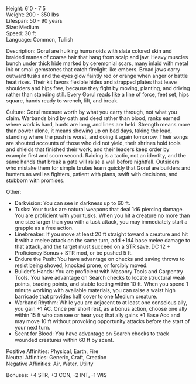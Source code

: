 Height: 6'0 - 7'5  
Weight: 200 - 350 lbs  
Lifespan: 50 - 90 years  
Size: Medium  
Speed: 30 ft  
Language: Common, Tullish

Description: Gorul are hulking humanoids with slate colored skin and braided manes of coarse hair that hang from scalp and jaw. Heavy muscles bunch under thick hide marked by ceremonial scars, many inlaid with metal ink or small gemstones that catch firelight like embers. Broad jaws carry outward tusks and the eyes glow faintly red or orange when anger or battle heat rises. Their kit favors flexible hides and strapped plates that leave shoulders and hips free, because they fight by moving, planting, and driving rather than standing still. Every Gorul reads like a line of force, feet set, hips square, hands ready to wrench, lift, and break.

Culture: Gorul measure worth by what you carry through, not what you claim. Warbands bind by oath and deed rather than blood, ranks earned where work is hard, hunts are long, and lines are held. Strength means more than power alone, it means showing up on bad days, taking the load, standing where the push is worst, and doing it again tomorrow. Their songs are shouted accounts of those who did not yield, their shrines hold tools and shields that finished their work, and their leaders keep order by example first and scorn second. Raiding is a tactic, not an identity, and the same hands that break a gate will raise a wall before nightfall. Outsiders who mistake them for simple brutes learn quickly that Gorul are builders and hunters as well as fighters, patient with plans, swift with decisions, and stubborn with promises.

Other:
- Darkvision: You can see in darkness up to 60 ft.
- Tusks: Your tusks are natural weapons that deal 1d6 piercing damage. You are proficient with your tusks. When you hit a creature no more than one size larger than you with a tusk attack, you may immediately start a grapple as a free action.    
- Linebreaker: If you move at least 20 ft straight toward a creature and hit it with a melee attack on the same turn, add +1d4 base melee damage to that attack, and the target must succeed on a STR save, DC 12 + Proficiency Bonus + STR mod, or be pushed 5 ft.
- Endure the Push: You have advantage on checks and saving throws to resist being shoved, knocked prone, or forcibly moved.
- Builder’s Hands: You are proficient with Masonry Tools and Carpentry Tools. You have advantage on Search checks to locate structural weak points, bracing points, and stable footing within 10 ft. When you spend 1 minute working with available materials, you can raise a waist high barricade that provides half cover to one Medium creature.
- Warband Rhythm: While you are adjacent to at least one conscious ally, you gain +1 AC. Once per short rest, as a bonus action, choose one ally within 15 ft who can see or hear you; that ally gains +1 Base Acc and may move 10 ft without provoking opportunity attacks before the start of your next turn.
- Scent for Blood: You have advantage on Search checks to track wounded creatures within 60 ft by scent.

Positive Affinities: Physical, Earth, Fire  
Neutral Affinities: Generic, Craft, Creation  
Negative Affinities: Air, Water, Utility  

Bonuses: +4 STR, +3 CON, -2 INT, -1 WIS